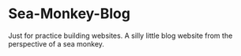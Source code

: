 # Sea-Monkey-Blog
Just for practice building websites. A silly little blog website from the perspective of a sea monkey.

